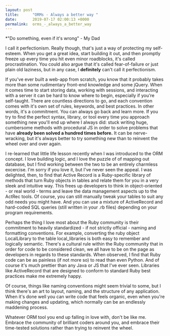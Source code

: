 ```yaml
---
layout: post
title:      "ORMs - Always a better way "
date:       2019-07-17 02:00:13 +0000
permalink:  orms_-_always_a_better_way
---
```


*"Do something, even if it's wrong" - My Dad 

I call it perfectionism. Really though, that's just a way of protecting my self-esteem. When you get a great idea, start building it out, and then promptly freeze up every time you hit even minor roadblocks, it's called procrastination. You could also argue that it's called fear-of-failure or just plain old laziness, but in any case, I **definitely** can't call it perfectionism.

If you've ever built a web-app from scratch, you know that it probably takes more than some rudimentary front-end knowledge and some jQuery. When it comes time to start storing data, working with sessions, and interacting with a server it can be hard to know where to begin, especially if you're self-taught. There are countless directions to go, and each convention comes with it's own set of rules, keywords, and best practices. In other words, it's a commitment. You can always go back and learn more. If you try to find the perfect syntax, library, or tool every time you approach something new you'll end up where I always did: stuck writing huge, cumbersome methods with procedural JS in order to solve problems that have **already been solved a hundred times before.** It can be nerve-wracking, but it's always better to try something new than to reinvent the wheel over and over again. 

I re-learned that little life lesson recently when I was introduced to the ORM concept. I love building logic, and I love the puzzle of of mapping out database, but I find working between the two to be an entirely charmless excercise. I'm sorry if you love it, but I've never seen the appeal. I was delighted, then, to find that Active Record is a Ruby-specific library of methods that turn Ruby objects in tables and relate them for you in a very sleek and intuitive way. This frees up developers to think in object-oriented - or real world - terms and leave the data management aspects up to the ActRec tools. Of course, you can still manually tweak your tables to suit any odd needs you might have. And you can use a mixture of ActiveRecord and hard-coded SQL queries (still written in your .rb files) depending on your program requirements. 

Perhaps the thing I love most about the Ruby community is their commitment to heavily standardized - if not strictly official - naming and formatting conventions. For example, converting the ruby object LocalLibrary to the table local_libraries is both easy to remember and logically semantic. There's a cultural rule within the Ruby community that in order for code to be considered clean, we all have to be on the page as developers in regards to these standards. When observed, I find that Ruby code can be as painless (if not more so) to read than even Python. And of course it's much prettier than any Java or JS that I've ever seen. Libraries like ActiveRecord that are designed to conform to standard Ruby best practices make me extremely happy. 

Of course, things like naming conventions might seem trivial to some, but I think there's an art to layout, naming, and the structure of any application. When it's done well you can write code that feels organic, even when you're making changes and updating, which normally can be an endlessly maddening process. 

Whatever ORM tool you end up falling in love with, don't be like me. Embrace the community of brilliant coders around you, and embrace their time-tested solutions rather than trying to reinvent the wheel. 
